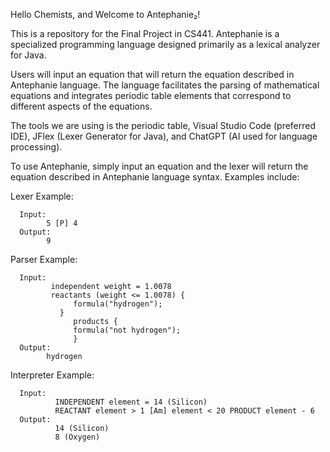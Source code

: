 Hello Chemists, and Welcome to Antephanie₂!

This is a repository for the Final Project in CS441. Antephanie is a specialized programming language designed primarily as a lexical analyzer for Java. 

Users will input an equation that will return the equation described in Antephanie language. The language facilitates the parsing of mathematical equations 
and integrates periodic table elements that correspond to different aspects of the equations.

The tools we are using is the periodic table, Visual Studio Code (preferred IDE), JFlex (Lexer Generator for Java), and ChatGPT (AI used for language processing).

To use Antephanie, simply input an equation and the lexer will return the equation described in Antephanie language syntax. Examples include:

Lexer Example:

      Input:
            5 [P] 4
      Output: 
            9

Parser Example: 

      Input:
             independent weight = 1.0078
             reactants (weight <= 1.0078) { 
                  formula("hydrogen");​
               }   ​
                  products {​
                  formula("not hydrogen");​
                  }
      Output: 
            hydrogen

Interpreter Example:

      Input:  
              INDEPENDENT element = 14 (Silicon)
              REACTANT element > 1 [Am] element < 20 PRODUCT element - 6
      Output: 
              14 (Silicon)
              8 (Oxygen)
              



